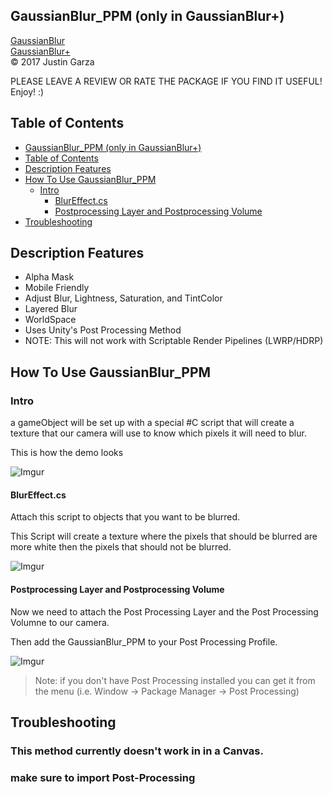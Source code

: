 GaussianBlur_PPM (only in GaussianBlur+)
-------------------------------------
[GaussianBlur](http://u3d.as/yJk)  
[GaussianBlur+](http://u3d.as/1wQD)   
© 2017 Justin Garza


PLEASE LEAVE A REVIEW OR RATE THE PACKAGE IF YOU FIND IT USEFUL!
Enjoy! :)

## Table of Contents

- [GaussianBlur_PPM (only in GaussianBlur+)](#gaussianblurppm-only-in-gaussianblur)
- [Table of Contents](#table-of-contents)
- [Description Features](#description-features)
- [How To Use GaussianBlur_PPM](#how-to-use-gaussianblurppm)
    - [Intro](#intro)
        - [BlurEffect.cs](#blureffectcs)
        - [Postprocessing Layer and Postprocessing Volume](#postprocessing-layer-and-postprocessing-volume)
- [Troubleshooting](#troubleshooting)

  

## Description Features

* Alpha Mask
* Mobile Friendly 
* Adjust Blur, Lightness, Saturation, and TintColor 
* Layered Blur
* WorldSpace
* Uses Unity's Post Processing Method 
* NOTE: This will not work with Scriptable Render Pipelines (LWRP/HDRP)


## How To Use GaussianBlur_PPM

### Intro

a gameObject will be set up with a special #C script that will create a texture that our camera will use to know which pixels it will need to blur.

This is how the demo looks

![Imgur](https://i.imgur.com/fuX6Fj9.png)

#### BlurEffect.cs
Attach this script to objects that you want to be blurred. 

This Script will create a texture where the pixels that should be blurred are more white then the pixels that should not be blurred.

![Imgur](https://i.imgur.com/Hs9cWUN.png)

#### Postprocessing Layer and Postprocessing Volume

Now we need to attach the Post Processing Layer and the Post Processing Volumne to our camera.

Then add the GaussianBlur_PPM to your Post Processing Profile.

![Imgur](https://i.imgur.com/Mvcr3WC.png)

> Note: if you don't have Post Processing installed you can get it from the menu (i.e. Window -> Package Manager -> Post Processing)

## Troubleshooting

### This method currently doesn't work in in a Canvas.
### make sure to import Post-Processing
